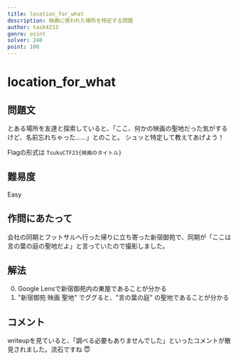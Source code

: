 ```yaml
---
title: location_for_what
description: 映画に使われた場所を特定する問題
author: task4233
genre: osint
solver: 240
point: 100
---
```


# location_for_what
## 問題文
とある場所を友達と探索していると、「ここ、何かの映画の聖地だった気がするけど、名前忘れちゃった......」とのこと。
シュッと特定して教えてあげよう！

Flagの形式は `TsukuCTF23{映画のタイトル}` 

## 難易度
Easy

## 作問にあたって
会社の同期とフットサルへ行った帰りに立ち寄った新宿御苑で、同期が「ここは言の葉の庭の聖地だよ」と言っていたので撮影しました。

## 解法
0. Google Lensで新宿御苑内の東屋であることが分かる
1. "新宿御苑 映画 聖地" でググると、"言の葉の庭" の聖地であることが分かる

## コメント
writeupを見ていると、「調べる必要もありませんでした」といったコメントが散見されました。流石ですね :innocent:
